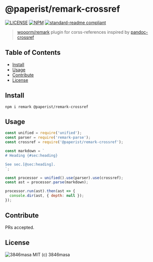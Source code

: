 # @paperist/remark-crossref

[![LICENSE][license-badge]][license]
[![NPM][npm-badge]][npm]
[![standard-readme compliant][standard-readme-badge]][standard-readme]

[npm]: https://www.npmjs.com/package/@paperist/remark-crossref
[license]: https://3846masa.mit-license.org
[standard-readme]: https://github.com/RichardLitt/standard-readme

[npm-badge]: https://img.shields.io/npm/v/@paperist/remark-crossref.svg?style=flat-square&logo=data:image/png;base64,iVBORw0KGgoAAAANSUhEUgAAACAAAAAgBAMAAACBVGfHAAAABGdBTUEAALGPC/xhBQAAAAFzUkdCAK7OHOkAAAAbUExURcwAAOeIiP////G7u/ri4tIZGdpFReJsbPC3t075sZwAAAAvSURBVCjPY2CgDWAThIMEsACjEhwIUCZg0dGCIqASwMAxMgXAgSzOwMAOC2TqAwBvzR4JxLaP0gAAAABJRU5ErkJggg==
[license-badge]: https://img.shields.io/badge/license-MIT-blue.svg?style=flat-square&logo=data:image/png;base64,iVBORw0KGgoAAAANSUhEUgAAABAAAAAQBAMAAADt3eJSAAAAIGNIUk0AAHomAACAhAAA%2BgAAAIDoAAB1MAAA6mAAADqYAAAXcJy6UTwAAAAVUExURSBTICJcIiNgIiZoJTuhNyt3Kf///%2BCqxSgAAAAGdFJOUwpclbn%2B4Fj6/H8AAAABYktHRAZhZrh9AAAACXBIWXMAAA3XAAAN1wFCKJt4AAAAB3RJTUUH4AkEEjEV7MDQQwAAAGBJREFUCNc1TUEKgDAMi07vE/Q%2BRD8g%2B4BbvAvi/79iMjDQJm1CC6BbDzRsZI3incIpYeYFhCaYnLiyPYnYkwWZFWoFHrSuttCmmbwXh0eJQYVON4JthZTxCzzAmyb8%2BAAKXBRyN6RyZQAAAABJRU5ErkJggg==
[standard-readme-badge]: https://img.shields.io/badge/standard--readme-OK-green.svg?style=flat-square

> [wooorm/remark] plugin for corss-references inspired by [pandoc-crossref]

[wooorm/remark]: https://github.com/wooorm/remark
[pandoc-crossref]: https://github.com/lierdakil/pandoc-crossref

## Table of Contents

- [Install](#install)
- [Usage](#usage)
- [Contribute](#contribute)
- [License](#license)

## Install

```
npm i remark @paperist/remark-crossref
```

## Usage

```js
const unified = require('unified');
const parser = require('remark-parse');
const crossref = require('@paperist/remark-crossref');

const markdown = `
# Heading {#sec:heading}

See sec.[@sec:heading].
`;

const processor = unified().use(parser).use(crossref);
const ast = processor.parse(markdown);

processor.run(ast).then(ast => {
  console.dir(ast, { depth: null });
});

```

## Contribute

PRs accepted.

## License


![3846masa] MIT (c) 3846masa

[3846masa]: https://www.gravatar.com/avatar/cfeae69aae4f4fc102960f01d35d2d86?s=50
